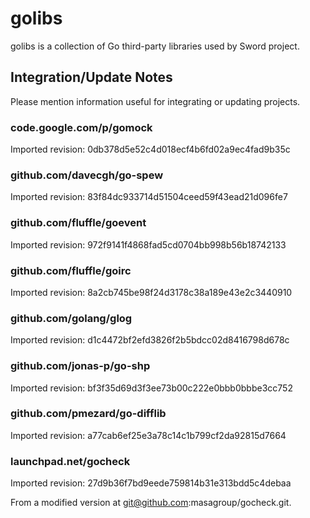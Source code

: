 # golibs

golibs is a collection of Go third-party libraries used by Sword project.

## Integration/Update Notes

Please mention information useful for integrating or updating projects.

### code.google.com/p/gomock

Imported revision: 0db378d5e52c4d018ecf4b6fd02a9ec4fad9b35c

### github.com/davecgh/go-spew

Imported revision: 83f84dc933714d51504ceed59f43ead21d096fe7

### github.com/fluffle/goevent

Imported revision: 972f9141f4868fad5cd0704bb998b56b18742133

### github.com/fluffle/goirc

Imported revision: 8a2cb745be98f24d3178c38a189e43e2c3440910

### github.com/golang/glog

Imported revision: d1c4472bf2efd3826f2b5bdcc02d8416798d678c

### github.com/jonas-p/go-shp

Imported revision: bf3f35d69d3f3ee73b00c222e0bbb0bbbe3cc752

### github.com/pmezard/go-difflib

Imported revision: a77cab6ef25e3a78c14c1b799cf2da92815d7664

### launchpad.net/gocheck

Imported revision: 27d9b36f7bd9eede759814b31e313bdd5c4debaa

From a modified version at git@github.com:masagroup/gocheck.git.


